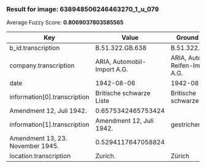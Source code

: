 ### Result for image: 638948506246463270_1_u_079
Average Fuzzy Score: **0.8069037803585565**
<small>

| Key | Value | Ground Truth | Score |
| --- | --- | --- | --- |
| b_id.transcription | B.51.322.GB.638 | B.51.322.GB.638 | 1.0 |
| company.transcription | ARIA, Automobil-Import A.G. | ARIA, Automobil-Reifen-Import A.G. | 0.8852459016393442 |
| date | 1942-08-06 | 1942-08-06 | 1.0 |
| information[0].transcription | Britische schwarze Liste | Britische schwarze Liste
Amendment 12, Juli 1942. | 0.6575342465753424 |
| information[1].transcription | Amendment 12, Juli 1942. | gestrichen:
Amendment 13, 23. November 1945. | 0.5294117647058824 |
| location.transcription | Zurich. | Zürich | 0.7692307692307692 |

</small>
